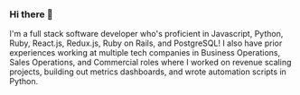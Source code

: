### Hi there 👋

I'm a full stack software developer who's proficient in Javascript, Python, Ruby, React.js, Redux.js, Ruby on Rails, and PostgreSQL! I also have prior experiences working at multiple tech companies in Business Operations, Sales Operations, and Commercial roles where I worked on revenue scaling projects, building out metrics dashboards, and wrote automation scripts in Python.

<!--
**kookumber/kookumber** is a ✨ _special_ ✨ repository because its `README.md` (this file) appears on your GitHub profile.

Here are some ideas to get you started:

- 🔭 I’m currently working on building a chatbot that uses an AI library
- 🌱 I’m currently learning Redis and Go
- 👯 I’m looking to collaborate on startups/early stage companies
- 💬 Ask me about Python, Ruby, PostgreSQL, Javascript, my Projects, or my Hobbies!
- ⚡ Fun fact: I love surfing at OBSF, playing tennis, and developing my early jiu-jitsu skills
-->
